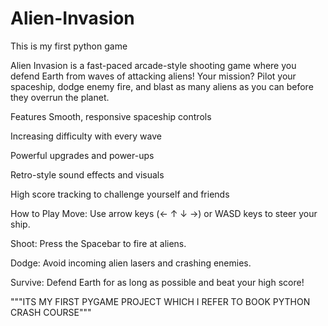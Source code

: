 # Alien-Invasion
This is my first python game

Alien Invasion is a fast-paced arcade-style shooting game where you defend Earth from waves of attacking aliens! Your mission? Pilot your spaceship, dodge enemy fire, and blast as many aliens as you can before they overrun the planet.

Features
Smooth, responsive spaceship controls

Increasing difficulty with every wave

Powerful upgrades and power-ups

Retro-style sound effects and visuals

High score tracking to challenge yourself and friends

 How to Play
Move: Use arrow keys (← ↑ ↓ →) or WASD keys to steer your ship.

Shoot: Press the Spacebar to fire at aliens.

Dodge: Avoid incoming alien lasers and crashing enemies.

Survive: Defend Earth for as long as possible and beat your high score!

"""ITS MY FIRST PYGAME PROJECT WHICH I REFER TO BOOK PYTHON CRASH COURSE"""
